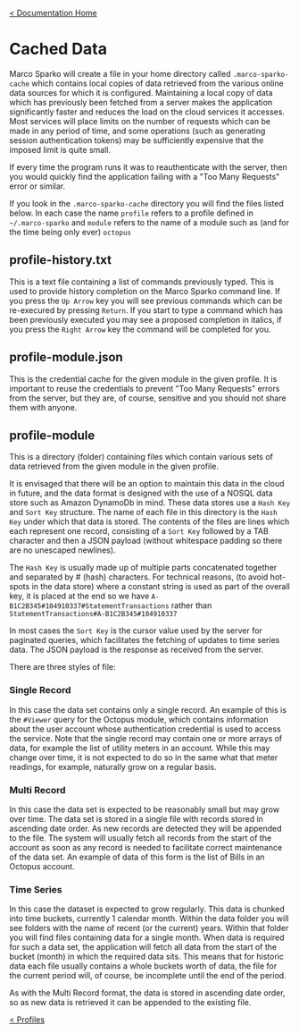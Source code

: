 [< Documentation Home](index.md)

# Cached Data
Marco Sparko will create a file in your home directory called ```.marco-sparko-cache``` which contains local copies of data retrieved from the various online data sources for which it is configured. Maintaining a local copy of data which has previously been fetched from a server makes the application significantly faster and reduces the load on the cloud services it accesses. Most services will place limits on the number of requests which can be made in any period of time, and some operations (such as generating session authentication tokens) may be sufficiently expensive that the imposed limit is quite small.

If every time the program runs it was to reauthenticate with the server, then you would quickly find the application failing with a "Too Many Requests" error or similar.

If you look in the ```.marco-sparko-cache``` directory you will find the files listed below. In each case the name ```profile``` refers to a profile defined in ```~/.marco-sparko``` and ```module``` refers to the name of a module such as (and for the time being only ever) ```octopus```

## profile-history.txt
This is a text file containing a list of commands previously typed. This is used to provide history completion on the Marco Sparko command line. If you press the ```Up Arrow``` key you will see previous commands which can be re-execured by pressing ```Return```. If you start to type a command which has been previously executed you may see a proposed completion in italics, if you press the ```Right Arrow``` key the command will be completed for you.

## profile-module.json
This is the credential cache for the given module in the given profile. It is important to reuse the credentials to prevent "Too Many Requests" errors from the server, but they are, of course, sensitive and you should not share them with anyone.

## profile-module
This is a directory (folder) containing files which contain various sets of data retrieved from the given module in the given profile.

It is envisaged that there will be an option to maintain this data in the cloud in future, and the data format is designed with the use of a NOSQL data store such as Amazon DynamoDb in mind. These data stores use a ```Hash Key``` and ```Sort Key``` structure. The name of each file in this directory is the ```Hash Key``` under which that data is stored. The contents of the files are lines which each represent one record, consisting of a ```Sort Key``` followed by a TAB character and then a JSON payload (without whitespace padding so there are no unescaped newlines).

The ```Hash Key``` is usually made up of multiple parts concatenated together and separated by # (hash) characters. For technical reasons, (to avoid hot-spots in the data store) where a constant string is used as part of the overall key, it is placed at the end so we have ```A-B1C2B345#104910337#StatementTransactions``` rather than ```StatementTransactions#A-B1C2B345#104910337```

In most cases the ```Sort Key``` is the cursor value used by the server for paginated queries, which facilitates the fetching of updates to time series data. The JSON payload is the response as received from the server.

There are three styles of file:

### Single Record
In this case the data set contains only a single record. An example of this is the ```#Viewer``` query for the Octopus module, which contains information about the user account whose authentication credential is used to access the service. Note that the single record may contain one or more arrays of data, for example the list of utility meters in an account. While this may change over time, it is not expected to do so in the same what that meter readings, for example, naturally grow on a regular basis.

### Multi Record
In this case the data set is expected to be reasonably small but may grow over time. The data set is stored in a single file with records stored in ascending date order. As new records are detected they will be appended to the file. The system will usually fetch all records from the start of the account as soon as any record is needed to facilitate correct maintenance of the data set. An example of data of this form is the list of Bills in an Octopus account.

### Time Series
In this case the dataset is expected to grow regularly. This data is chunked into time buckets, currently 1 calendar month. Within the data folder you will see folders with the name of recent (or the current) years. Within that folder you will find files containing data for a single month. When data is required for such a data set, the application will fetch all data from the start of the bucket (month) in which the required data sits. This means that for historic data each file usually contains a whole buckets worth of data, the file for the current period will, of course, be incomplete until the end of the period.

As with the Multi Record format, the data is stored in ascending date order, so as new data is retrieved it can be appended to the existing file.

[< Profiles](profiles.md)